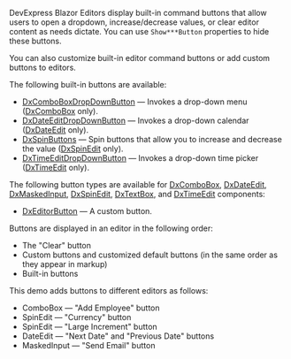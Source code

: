DevExpress Blazor Editors display built-in command buttons that allow users to open a dropdown, increase/decrease values, or clear editor content as needs dictate. You can use `Show***Button` properties to hide these buttons.

You can also customize built-in editor command buttons or add custom buttons to editors. 

The following built-in buttons are available:

* [DxComboBoxDropDownButton](https://docs.devexpress.com/Blazor/DevExpress.Blazor.DxComboBoxDropDownButton) — Invokes a drop-down menu ([DxComboBox](https://docs.devexpress.com/Blazor/DevExpress.Blazor.DxComboBox-2) only).
* [DxDateEditDropDownButton](https://docs.devexpress.com/Blazor/DevExpress.Blazor.DxDateEditDropDownButton) — Invokes a drop-down calendar ([DxDateEdit](https://docs.devexpress.com/Blazor/DevExpress.Blazor.DxDateEdit-1) only).
* [DxSpinButtons](https://docs.devexpress.com/Blazor/DevExpress.Blazor.DxSpinButtons) — Spin buttons that allow you to increase and decrease the value ([DxSpinEdit](https://docs.devexpress.com/Blazor/DevExpress.Blazor.DxSpinEdit-1) only).
* [DxTimeEditDropDownButton](https://docs.devexpress.com/Blazor/DevExpress.Blazor.DxTimeEditDropDownButton) — Invokes a drop-down time picker ([DxTimeEdit](https://docs.devexpress.com/Blazor/DevExpress.Blazor.DxTimeEdit-1) only).

The following button types are available for [DxComboBox](https://docs.devexpress.com/Blazor/DevExpress.Blazor.DxComboBox-2), [DxDateEdit](https://docs.devexpress.com/Blazor/DevExpress.Blazor.DxDateEdit-1), [DxMaskedInput](https://docs.devexpress.com/Blazor/DevExpress.Blazor.DxMaskedInput-1), [DxSpinEdit](https://docs.devexpress.com/Blazor/DevExpress.Blazor.DxSpinEdit-1), [DxTextBox](https://docs.devexpress.com/Blazor/DevExpress.Blazor.DxTextBox), and [DxTimeEdit](https://docs.devexpress.com/Blazor/DevExpress.Blazor.DxTimeEdit-1) components:

* [DxEditorButton](https://docs.devexpress.com/Blazor/DevExpress.Blazor.DxEditorButton) — A custom button.

Buttons are displayed in an editor in the following order:

- The "Clear" button
- Custom buttons and customized default buttons (in the same order as they appear in markup)
- Built-in buttons

This demo adds buttons to different editors as follows:

* ComboBox — "Add Employee" button
* SpinEdit — "Currency" button
* SpinEdit — "Large Increment" button
* DateEdit — "Next Date" and "Previous Date" buttons
* MaskedInput — "Send Email" button
